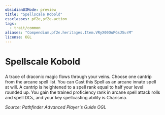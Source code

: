 ```yaml
---
obsidianUIMode: preview
title: "Spellscale Kobold"
cssclasses: pf2e,pf2e-action
tags:
  - trait/common
aliases: "Compendium.pf2e.heritages.Item.VRyX00OuPGsJSurM"
license: OGL
---
```

# Spellscale Kobold

### 






A trace of draconic magic flows through your veins. Choose one cantrip from the arcane spell list. You can Cast this Spell as an arcane innate spell at will. A cantrip is heightened to a spell rank equal to half your level rounded up. You gain the trained proficiency rank in arcane spell attack rolls and spell DCs, and your key spellcasting ability is Charisma.

*Source: Pathfinder Advanced Player's Guide*
*OGL*